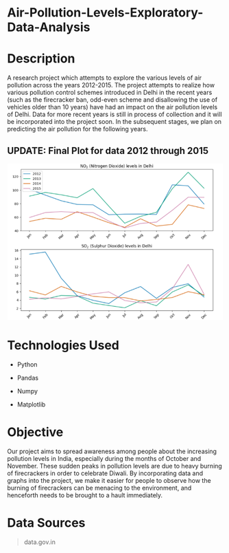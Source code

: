 # Air-Pollution-Levels-Exploratory-Data-Analysis

# Description
A research project which attempts to explore the various levels of air pollution across the years 2012-2015. The project attempts to realize how various pollution control schemes introduced in Delhi in the recent years (such as the firecracker ban, odd-even scheme and disallowing the use of vehicles older than 10 years) have had an impact on the air pollution levels of Delhi. Data for more recent years is still in process of collection and it will be incorporated into the project soon. In the subsequent stages, we plan on predicting the air pollution for the following years. 

## UPDATE: Final Plot for data 2012 through 2015

!['Unable to load plot.png'](plot.png)


# Technologies Used
  
- Python

- Pandas 

- Numpy

- Matplotlib

# Objective

Our project aims to spread awareness among people about the increasing pollution levels in India, especially during the months of October and November.
These sudden peaks in pollution levels are due to heavy burning of firecrackers in order to celebrate Diwali. By incorporating data and graphs into the project, we make it easier for people to observe how the burning of firecrackers can be menacing to the environment, and henceforth needs to be brought to a hault immediately.

# Data Sources

> data.gov.in  


